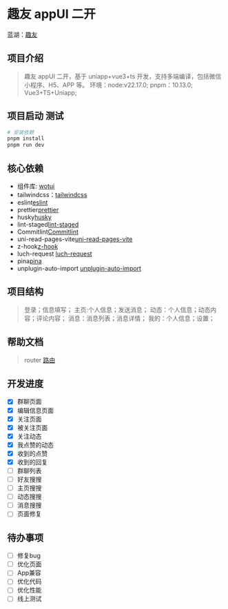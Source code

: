 # 趣友 appUI 二开

蓝湖：[趣友](https://www.quyouapp.com/)

## 项目介绍

> 趣友 appUI 二开，基于 uniapp+vue3+ts 开发，支持多端编译，包括微信小程序、H5、APP 等。
> 环境：node:v22.17.0; pnpm：10.13.0;
> Vue3+TS+Uniapp;

## 项目启动 测试

```bash
# 安装依赖
pnpm install
pnpm run dev
```

## 核心依赖

- 组件库: [wotui](https://wot-ui.cn/component/button.html)
- tailwindcss：[tailwindcss](https://www.tailwindcss.cn/)
- eslint[eslint](https://eslint.org/)
- prettier[prettier](https://prettier.io/)
- husky[husky](https://typicode.github.io/husky/#/)
- lint-staged[lint-staged](https://www.npmjs.com/package/lint-staged)
- Commitlint[Commitlint](https://commitlint.js.org/#/)
- uni-read-pages-vite[uni-read-pages-vite](https://www.npmjs.com/package/uni-read-pages-vite)
- z-hook[z-hook](https://www.npmjs.com/package/zhook)
- luch-request [luch-request](https://www.npmjs.com/package/luch-request)
- pina[pina](https://www.npmjs.com/package/pinia)
- unplugin-auto-import [unplugin-auto-import](https://www.npmjs.com/package/unplugin-auto-import)

## 项目结构

> 登录；信息填写；
> 主页:个人信息；发送消息；
> 动态：个人信息；动态内容；评论内容；
> 消息：消息列表；消息详情；
> 我的：个人信息；设置；

## 帮助文档

> router [路由](https://moonofweisheng.github.io/uni-mini-router/guide/api.html)

## 开发进度

- [x] 群聊页面
- [x] 编辑信息页面
- [x] 关注页面
- [x] 被关注页面
- [x] 关注动态
- [x] 我点赞的动态
- [x] 收到的点赞
- [x] 收到的回复
- [ ] 群聊列表
- [ ] 好友搜搜
- [ ] 主页搜搜
- [ ] 动态搜搜
- [ ] 消息搜搜
- [ ] 页面修复

## 待办事项

- [ ] 修复bug
- [ ] 优化页面
- [ ] App兼容
- [ ] 优化代码
- [ ] 优化性能
- [ ] 线上测试
